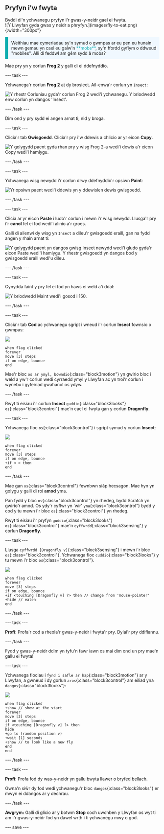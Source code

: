 ## Pryfyn i'w fwyta

<div style="display: flex; flex-wrap: wrap">
<div style="flex-basis: 200px; flex-grow: 1; margin-right: 15px;">
Byddi di'n ychwanegu pryfyn i'r gwas-y-neidr gael ei fwyta. 
</div>
<div>
![Y Llwyfan gyda gwas y neidr a phryfyn.](images/fly-to-eat.png){:width="300px"}
</div>
</div>

<p style="border-left: solid; border-width:10px; border-color: #0faeb0; background-color: aliceblue; padding: 10px;">
Weithiau mae cymeriadau sy'n symud o gwmpas ar eu pen eu hunain mewn gemau yn cael eu galw'n <span style="color: #0faeb0">**mobs**</span>, sy'n ffordd gyflym o ddweud "mobiles". Alli di feddwl am gêm sydd â mobs?</p>

Mae pry yn y corlun **Frog 2** y galli di ei ddefnyddio.

--- task ---

Ychwanega'r corlun **Frog 2** at dy brosiect. Ail-enwa'r corlun yn `Insect`:

![Y rhestr Corluniau gyda'r corlun Frog 2 wedi'i ychwanegu. Y briodwedd enw corlun yn dangos 'Insect'.](images/fly-sprite.png)


--- /task ---

Dim ond y pry sydd ei angen arnat ti, nid y broga.

--- task ---

Clicia'r tab **Gwisgoedd**. Clicia'r pry i'w ddewis a chlicio ar yr eicon **Copy**.

![Y golygydd paent gyda rhan pry y wisg Frog 2-a wedi'i dewis a'r eicon Copy wedi'i hamlygu.](images/copy-fly.png)

--- /task ---

--- task ---

Ychwanega wisg newydd i'r corlun drwy ddefnyddio'r opsiwn **Paint**:

![Yr opsiwn paent wedi'i ddewis yn y ddewislen dewis gwisgoedd.](images/paint-sprite.png)

--- /task ---

--- task ---

Clicia ar yr eicon **Paste** i ludo'r corlun i mewn i'r wisg newydd. Llusga'r pry i'r **canol** fel ei fod wedi'i alinio a'r groes.

Galli di ailenwi dy wisg yn `Insect` a dileu'r gwisgoedd eraill, gan na fydd angen y rhain arnat ti:

![Y golygydd paent yn dangos gwisg Insect newydd wedi'i gludo gyda'r eicon Paste wedi'i hamlygu. Y rhestr gwisgoedd yn dangos bod y gwisgoedd eraill wedi'u dileu.](images/fly-costume.png)

--- /task ---

--- task ---

Cynydda faint y pry fel ei fod yn haws ei weld a'i ddal:

![Y briodwedd Maint wedi'i gosod i 150.](images/fly-size.png)

--- /task ---

--- task ---

Clicia'r tab **Cod** ac ychwanegu sgript i wneud i'r corlun **Insect** fownsio o gwmpas:

![](images/fly-icon.png)

```blocks3
when flag clicked
forever
move [3] steps
if on edge, bounce
end
```

Mae'r bloc `os ar ymyl, bowndio`{:class="block3motion"} yn gwirio bloc i weld a yw'r corlun wedi cyrraedd ymyl y Llwyfan ac yn troi'r corlun i wynebu i gyfeiriad gwahanol os ydyw.

--- /task ---

Rwyt ti eisiau i'r corlun **Insect** `guddio`{:class="block3looks"} `os`{:class="block3control"} mae'n cael ei fwyta gan y corlun **Dragonfly**.

--- task ---

Ychwanega floc `os`{:class="block3control"} i sgript symud y corlun **Insect**:

![](images/fly-icon.png)

```blocks3
when flag clicked
forever
move [3] steps
if on edge, bounce
+if < > then 
end
```
--- /task ---

Mae gan `os`{:class="block3control"} fewnbwn siâp hecsagon. Mae hyn yn golygu y galli di roi **amod** yma.

Pan fydd y bloc `os`{:class="block3control"} yn rhedeg, bydd Scratch yn gwirio'r amod. Os ydy'r cyflwr yn 'wir' `yna`{:class="block3control"} bydd y cod y tu mewn i'r bloc `os`{:class="block3control"} yn rhedeg.

Rwyt ti eisiau i'r pryfyn `guddio`{:class="block3looks"} `os`{:class="block3control"} mae'n `cyffwrdd`{:class="block3sensing"} y corlun **Dragonfly**.

--- task ---

Llusga `cyffwrdd [Dragonfly v]`{:class="block3sensing"} i mewn i'r bloc `os`{:class="block3control"}. Ychwanega floc `cuddio`{:class="block3looks"} y tu mewn i'r bloc `os`{:class="block3control"}.

![](images/fly-icon.png)

```blocks3
when flag clicked
forever
move [3] steps
if on edge, bounce
+if <touching [Dragonfly v] ?> then // change from 'mouse-pointer'
+hide // eaten
end
```

--- /task ---

--- task ---

**Profi:** Profa'r cod a rheola'r gwas-y-neidr i fwyta'r pry. Dylai'r pry ddiflannu.

--- /task ---

Fydd y gwas-y-neidr ddim yn tyfu'n fawr iawn os mai dim ond un pry mae'n gallu ei fwyta!

--- task ---

Ychwanega flociau i `fynd i safle ar hap`{:class="block3motion"} ar y Llwyfan, a gwneud i dy gorlun `aros`{:class="block3control"} am eiliad yna `dangos`{:class="block3looks"}:

![](images/fly-icon.png)

```blocks3
when flag clicked
+show // show at the start
forever
move [3] steps
if on edge, bounce
if <touching [Dragonfly v] ?> then
hide
+go to (random position v)
+wait [1] seconds
+show // to look like a new fly
end
end
```

--- /task ---

--- task ---

**Profi:** Profa fod dy was-y-neidr yn gallu bwyta llawer o bryfed bellach.

Gwna'n siŵr dy fod wedi ychwanegu'r bloc `dangos`{:class="block3looks"} er mwyn ei ddangos ar y dechrau.

--- /task ---

**Awgrym:** Galli di glicio ar y botwm **Stop** coch uwchben y Llwyfan os wyt ti am i'r gwas-y-neidr fod yn dawel wrth i ti ychwanegu mwy o god.

--- save ---
